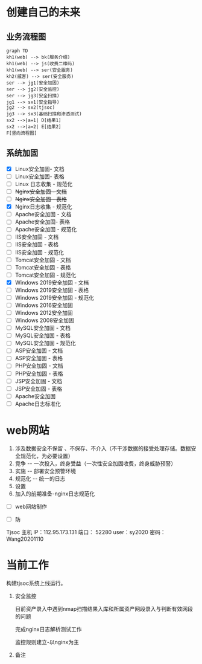 # 创建自己的未来

## 业务流程图

```mermaid
graph TD
kh1(web) --> bk(服务介绍)
kh1(web) --> js(收费二维码)
kh1(web) --> ser(安全服务)
kh2(威客) --> ser(安全服务)
ser --> jg1(安全加固)
ser --> jg2(安全监控)
ser --> jg3(安全扫描)
jg1 --> sx1(安全指导)
jg2 --> sx2(tjsoc)
jg3 --> sx3(基础扫描和渗透测试)
sx2 -->|a=1| D[结果1]
sx2 -->|a=2| E[结果2]
F[竖向流程图]
```



## 系统加固

- [x] Linux安全加固- 文档
- [ ] Linux安全加固- 表格
- [ ] Linux 日志收集 - 规范化
- [ ] ~~Nginx安全加固 - 文档~~
- [ ] ~~Nginx安全加固 - 表格~~
- [x] Nginx日志收集 - 规范化
- [ ] Apache安全加固 - 文档
- [ ] Apache安全加固- 表格
- [ ] Apache安全加固 - 规范化
- [ ] IIS安全加固 - 文档
- [ ] IIS安全加固 - 表格
- [ ] IIS安全加固 - 规范化
- [ ] Tomcat安全加固 - 文档
- [ ] Tomcat安全加固 - 表格
- [ ] Tomcat安全加固 -  规范化
- [x] Windows 2019安全加固 - 文档
- [ ] Windows 2019安全加固 - 表格
- [ ] Windows 2019安全加固 - 规范化
- [ ] Windows 2016安全加固
- [ ] Windows 2012安全加固
- [ ] Windows 2008安全加固
- [ ] MySQL安全加固 - 文档
- [ ] MySQL安全加固 - 表格
- [ ] MySQL安全加固 - 规范化
- [ ] ASP安全加固 - 文档
- [ ] ASP安全加固 - 表格
- [ ] PHP安全加固 - 文档
- [ ] PHP安全加固 - 表格
- [ ] JSP安全加固 - 文档
- [ ] JSP安全加固 - 表格
- [ ] Apache安全加固
- [ ] Apache日志标准化

# web网站

1. 涉及数据安全不保留 、不保存、不介入（不干涉数据的接受处理存储。数据安全规范化，为必要设置）
2. 竞争 -- 一次投入，终身受益（一次性安全加固收费，终身威胁预警）
3. 实施 -- 部署安全预警环境
4. 规范化 -- 统一的日志
5. 设置
6. 加入的前期准备-nginx日志规范化

- [ ] web网站制作
- [ ]  防



Tjsoc 主机 IP：112.95.173.131  端口： 52280  user：sy2020 密码：Wang20201110

# 当前工作

构建tjsoc系统上线运行。

1. 安全监控

   目前资产录入中遇到nmap扫描结果入库和所属资产网段录入与判断有效网段的问题

   完成nginx日志解析测试工作

   监控规则建立-以nginx为主

2. 备注
